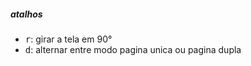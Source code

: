 ##### atalhos
* <kbd>r</kbd>: girar a tela em 90°
* <kbd>d</kbd>: alternar entre modo pagina unica ou pagina dupla
